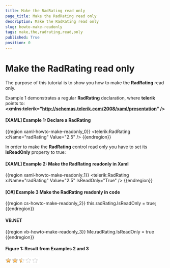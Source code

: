 ```yaml
---
title: Make the RadRating read only
page_title: Make the RadRating read only
description: Make the RadRating read only
slug: howto-make-readonly
tags: make,the,radrating,read,only
published: True
position: 0
---
```


# Make the RadRating read only

The purpose of this tutorial is to show you how to make the __RadRating__ read only.

Example 1 demonstrates a regular __RadRating__ declaration, where __telerik__ points to: __&lt;xmlns:telerik="http://schemas.telerik.com/2008/xaml/presentation" /&gt;__

#### __[XAML] Example 1: Declare a RadRating__
{{region xaml-howto-make-readonly_0}}
	<telerik:RadRating x:Name="radRating" Value="2.5" />
{{endregion}}

In order to make the __RadRating__ control read only you have to set its __IsReadOnly__ property to true:

#### __[XAML] Example 2: Make the RadRating readonly in Xaml__
{{region xaml-howto-make-readonly_1}}
	<telerik:RadRating x:Name="radRating" Value="2.5" IsReadOnly="True" />
{{endregion}}

#### __[C#] Example 3 Make the RadRating readonly in code__
{{region cs-howto-make-readonly_2}}
	this.radRating.IsReadOnly = true;
{{endregion}}

#### __VB.NET__
{{region vb-howto-make-readonly_3}}
	Me.radRating.IsReadOnly = true
{{endregion}}

#### __Figure 1: Result from Examples 2 and 3__
![Readonly RadRating](images/rating_howto_readonly.png)